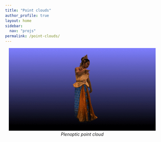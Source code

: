 ```yaml
---
title: "Point clouds"
author_profile: true
layout: home
sidebar:
  nav: "projs"
permalink: /point-clouds/
---
```



<p style="text-align:center;">
  <img src="https://github.com/DiogoCaetanoGarcia/minimal-mistakes/raw/master/assets/images/thai-rotate_small.gif"><br>
  <i>Plenoptic point cloud</i><br>
  <!-- ![alt text]("https://github.com/DiogoCaetanoGarcia/minimal-mistakes/raw/master/assets/images/thai-rotate_small.gif")

  _Plenoptic point cloud_ -->
</p>

Point clouds are 3D representations of real-world objects, people and scenes, which can be conveyed in real time to remote locations, enabling free-viewpoint viewing and rich collaboration as if all parties were co-located. The Group has developed [compression technology](http://queiroz.divp.org/papers/ieee_tip_raht3d.pdf) that is currently adopted by MPEG’s [Geometry-based Point Cloud Compression (G-PCC) standard](https://ieeexplore.ieee.org/document/8571288). Other research topics include:

* [Plenoptic point cloud coding](http://queiroz.divp.org/papers/ieee_tip2018_plenopticpc.pdf)
* [Geometry coding](https://ieeexplore.ieee.org/document/8957232)
* [Super resolution](http://queiroz.divp.org/papers/icip2018_tiagoSR.pdf)
* [3D saliency maps](http://queiroz.divp.org/papers/MMSP2020_vitor.pdf)


<!-- * Color compression
  * RAHT
  * Plenoptic color compression
  * Gaussian process transforms
* Motion estimation
* Geometry compression
  * Image-based
  * Octree-based
* Region-of-interest/saliency
* Super-resolution
 -->